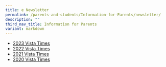 ```yaml
---
title: e Newsletter
permalink: /parents-and-students/Information-for-Parents/newsletter/
description: ""
third_nav_title: Information for Parents
variant: markdown
---
```

* [2023 Vista Times](https://issuu.com/nvtps/docs/2023_vista_times)
* [2022 Vista Times](https://issuu.com/nvtps/docs/2022_the_vista_times)
* [2021 Vista Times](https://issuu.com/nvtps/docs/2021_the_vista_times)
* [2020 Vista Times](https://issuu.com/nvtps/docs/2020_the_vista_times)